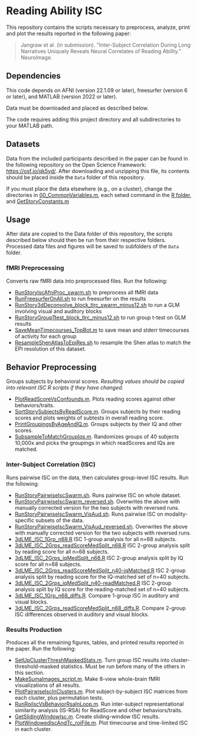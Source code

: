 # Reading Ability ISC

This repository contains the scripts necessary to preprocess, analyze, print and plot the results reported in the following paper:

> Jangraw et al. (in submission). "Inter-Subject Correlation During Long Narratives Uniquely Reveals Neural Correlates of Reading Ability." NeuroImage.


## Dependencies
This code depends on AFNI (version 22.1.09 or later), freesurfer (version 6 or later), and MATLAB (version 2022 or later).

Data must be downloaded and placed as described below.

The code requires adding this project directory and all subdirectories to your MATLAB path.

## Datasets
Data from the included participants described in the paper can be found in the following repository on the Open Science Framework: https://osf.io/qk5yd/.
After downloading and unzipping this file, its contents should be placed inside the `Data` folder of this repository.

If you must place the data elsewhere (e.g., on a cluster), change the directories in [00_CommonVariables.m](Scripts/ShellScripts/00_CommonVariables.sh), each setwd command in the [R folder](Scripts/R), and [GetStoryConstants.m](Scripts/MATLAB/GetStoryConstants.m)

## Usage
After data are copied to the Data folder of this repository, the scripts described below should then be run from their respective folders. Processed data files and figures will be saved to subfolders of the `Data` folder.

### fMRI Preprocessing
Converts raw fMRI data into preprocessed files. Run the following:
- [RunStoryIscAfniProc_swarm.sh](Scripts/ShellScripts/RunStoryIscAfniProc_swarm.sh) to preprocess all fMRI data
- [RunFreesurferOnAll.sh](Scripts/ShellScripts/RunFreesurferOnAll.sh) to run freesurfer on the results
- [RunStory3dDeconvolve_block_tlrc_swarm_minus12.sh](Scripts/ShellScripts/RunStory3dDeconvolve_block_tlrc_swarm_minus12.sh) to run a GLM involving visual and auditory blocks
- [RunStoryGroupTtest_block_tlrc_minus12.sh](Scripts/ShellScripts/RunStoryGroupTtest_block_tlrc_minus12.sh) to run group t-test on GLM results
- [SaveMeanTimecourses_TopBot.m](Scripts/MATLAB/SaveMeanTimecourses_TopBot.m) to save mean and stderr timecourses of activity for each group
- [ResampleShenAtlasToEpiRes.sh](Scripts/ShellScripts/ResampleShenAtlasToEpiRes.sh) to resample the Shen atlas to match the EPI resolution of this dataset.

## Behavior Preprocessing
Groups subjects by behavioral scores. *Resulting values should be copied into relevant ISC R scripts if they have changed.*
- [PlotReadScoreVsConfounds.m](Scripts/MATLAB/PlotReadScoreVsConfounds.m). Plots reading scores against other behaviors/traits.
- [SortStorySubjectsByReadScore.m](Scripts/MATLAB/SortStorySubjectsByReadScore.m). Groups subjects by their reading scores and plots weights of subtests in overall reading score.
- [PrintGroupingsByAgeAndIQ.m](Scripts/MATLAB/PrintGroupingsByAgeAndIQ.m). Groups subjects by their IQ and other scores.
- [SubsampleToMatchGroupIqs.m](Scripts/MATLAB/SubsampleToMatchGroupIqs.m). Randomizes groups of 40 subjects 10,000x and picks the groupings in which readScores and IQs are matched.

### Inter-Subject Correlation (ISC)
Runs pairwise ISC on the data, then calculates group-level ISC results. Run the following:
- [RunStoryPairwiseIscSwarm.sh](Scripts/ShellScripts/RunStoryPairwiseIscSwarm.sh). Runs pairwise ISC on whole dataset.
- [RunStoryPairwiseIscSwarm_reversed.sh](Scripts/ShellScripts/RunStoryPairwiseIscSwarm_reversed.sh). Overwrites the above with manually corrected version for the two subjects with reversed runs.
- [RunStoryPairwiseIscSwarm_VisAud.sh](Scripts/ShellScripts/RunStoryPairwiseIscSwarm_VisAud.sh). Runs pairwise ISC on modality-specific subsets of the data.
- [RunStoryPairwiseIscSwarm_VisAud_reversed.sh](Scripts/ShellScripts/RunStoryPairwiseIscSwarm_VisAud_reversed.sh). Overwrites the above with manually corrected version for the two subjects with reversed runs.
- [3dLME_ISC_1Grp_n68.R](Scripts/R/3dLME_ISC_1Grp_n68.R) ISC 1-group analysis for all n=68 subjects.
- [3dLME_ISC_2Grps_readScoreMedSplit_n68.R](Scripts/R/3dLME_ISC_2Grps_readScoreMedSplit_n68.R) ISC 2-group analysis split by reading score for all n=68 subjects.
- [3dLME_ISC_2Grps_iqMedSplit_n68.R](Scripts/R/3dLME_ISC_2Grps_iqMedSplit_n68.R) ISC 2-group analysis split by IQ score for all n=68 subjects.
- [3dLME_ISC_2Grps_readScoreMedSplit_n40-iqMatched.R](Scripts/R/3dLME_ISC_2Grps_readScoreMedSplit_n40-iqMatched.R) ISC 2-group analysis split by reading score for the IQ-matched set of n=40 subjects.
- [3dLME_ISC_2Grps_iqMedSplit_n40-readMatched.R](Scripts/R/3dLME_ISC_2Grps_iqMedSplit_n40-readMatched.R) ISC 2-group analysis split by IQ score for the reading-matched set of n=40 subjects.
- [3dLME_ISC_1Grp_n68_diffs.R](Scripts/R/3dLME_ISC_1Grp_n68_diffs.R). Compare 1-group ISC in auditory and visual blocks.
- [3dLME_ISC_2Grps_readScoreMedSplit_n68_diffs.R](Scripts/R/3dLME_ISC_2Grps_readScoreMedSplit_n68_diffs.R). Compare 2-group ISC differences observed in auditory and visual blocks.

### Results Production
Produces all the remaining figures, tables, and printed results reported in the paper. Run the following:
- [SetUpClusterThreshMaskedStats.m](Scripts/MATLAB/SetUpClusterThreshMaskedStats.m). Turn group ISC results into cluster-threshold-masked statistics. Must be run before many of the others in this section.
- [MakeSumaImages_script.m](Scripts/MATLAB/MakeSumaImages_script.m). Make 8-view whole-brain fMRI visualizations of all results.
- [PlotPairwiseIscInClusters.m](Scripts/MATLAB/PlotPairwiseIscInClusters.m). Plot subject-by-subject ISC matrices from each cluster, plus permutation tests.
- [RunRoiIscVsBehaviorRsaInLoop.m](Scripts/MATLAB/RunRoiIscVsBehaviorRsaInLoop.m). Run inter-subject representational similarity analysis (IS-RSA) for ReadScore and other behaviors/traits.
- [GetSlidingWindowIsc.m](Scripts/MATLAB/GetSlidingWindowIsc.m). Create sliding-window ISC results.
- [PlotWindowedIscAndTc_roiFile.m](Scripts/MATLAB/PlotWindowedIscAndTc_roiFile.m). Plot timecourse and time-limited ISC in each cluster.
